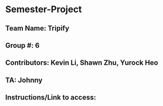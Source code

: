 # Semester-Project

## Team Name: Tripify
## Group #: 6
## Contributors: Kevin Li, Shawn Zhu, Yurock Heo
## TA: Johnny

## Instructions/Link to access: <insert here>
